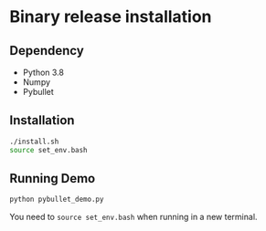 # Binary release installation
## Dependency
- Python 3.8
- Numpy
- Pybullet

## Installation
```bash
./install.sh
source set_env.bash
```

## Running Demo
```bash
python pybullet_demo.py
```

You need to `source set_env.bash` when running in a new terminal.